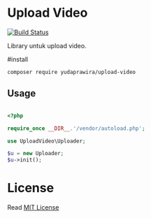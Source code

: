 # Upload Video

[![Build Status](https://img.shields.io/badge/packagist-v1.0.0-blue.svg)](https://packagist.org/packages/yudaprawira/upload-video)

Library untuk upload video.

#install
```composer
composer require yudaprawira/upload-video
```

## Usage

```php

<?php 

require_once __DIR__.'/vendor/autoload.php';

use UploadVideo\Uploader;

$u = new Uploader;
$u->init();

```

# License
Read [MIT License](LICENSE)
